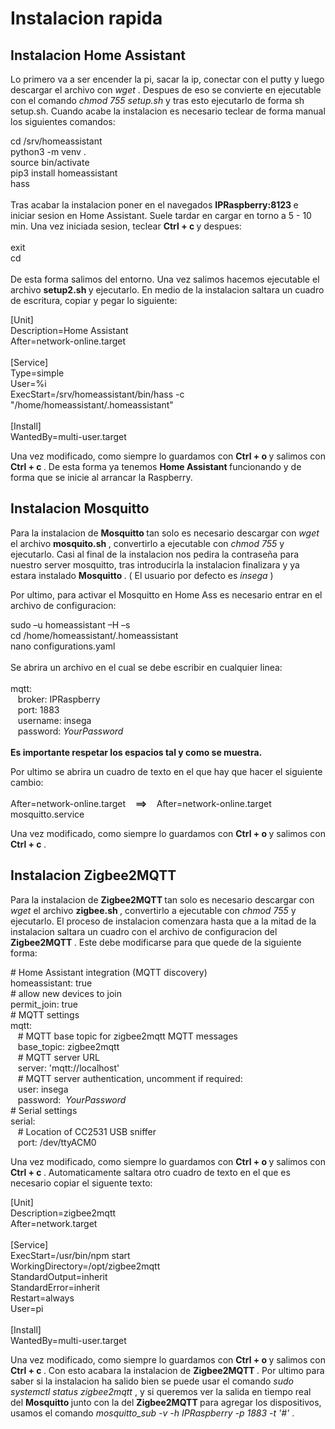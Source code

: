 # Instalacion rapida 

## Instalacion Home Assistant

Lo primero va a ser encender la pi, sacar la ip, conectar con el putty y luego descargar el archivo con <i> wget </i> . Despues de eso se convierte en ejecutable con el
comando <i> chmod 755 setup.sh </i> y tras esto ejecutarlo de forma sh setup.sh. Cuando acabe la instalacion es necesario teclear de forma manual los siguientes comandos:

cd /srv/homeassistant <br/> python3 -m venv . <br/> source bin/activate <br/> pip3 install homeassistant <br/> hass <br/> <br/> Tras acabar la instalacion poner en el navegados <b> IPRaspberry:8123 </b> e iniciar sesion en Home Assistant. Suele tardar en cargar en torno a 5 - 10 min. Una vez iniciada sesion, teclear <b> Ctrl + c </b> y despues: <br/> <br/> exit <br/> cd <br/> <br/> De esta forma salimos del entorno. Una vez salimos hacemos ejecutable el archivo <b> setup2.sh </b> y ejecutarlo. En medio de la instalacion saltara un cuadro de escritura, copiar y pegar lo siguiente:

[Unit] <br/> Description=Home Assistant <br/> After=network-online.target <br/> <br/> [Service] <br/> Type=simple <br/> User=%i <br/> ExecStart=/srv/homeassistant/bin/hass -c "/home/homeassistant/.homeassistant" <br/> <br/> [Install] <br/> WantedBy=multi-user.target
 
Una vez modificado, como siempre lo guardamos con <b> Ctrl + o </b> y salimos con <b> Ctrl + c </b> . De esta forma ya tenemos <b> Home Assistant </b> funcionando y de forma que se inicie al arrancar la Raspberry.

## Instalacion Mosquitto

Para la instalacion de <b> Mosquitto </b> tan solo es necesario descargar con <i> wget </i> el archivo <b> mosquito.sh </b> , convertirlo a ejecutable con <i> chmod 755 </i> y ejecutarlo. Casi al final de la instalacion nos pedira la contraseña para nuestro server mosquitto, tras introducirla la instalacion finalizara y ya estara instalado <b> Mosquitto </b> . ( El usuario por defecto es <i> insega </i> )

Por ultimo, para activar el Mosquitto en Home Ass es necesario entrar en el archivo de configuracion:

sudo –u homeassistant –H –s <br/> cd /home/homeassistant/.homeassistant <br/> nano configurations.yaml <br/> <br/>
Se abrira un archivo en el cual se debe escribir en cualquier linea: <br/> <br/> mqtt: <br/> &nbsp;&nbsp; broker: IPRaspberry <br/> &nbsp;&nbsp; port: 1883 <br/> &nbsp;&nbsp; username: insega <br/> &nbsp;&nbsp; password: <i> YourPassword </i> <br/> <br/> <b> Es importante respetar los espacios tal y como se muestra. </b> 

Por ultimo se abrira un cuadro de texto en el que hay que hacer el siguiente cambio: <br/> <br/> After=network-online.target &nbsp;&nbsp; <b> ==> </b> &nbsp;&nbsp; After=network-online.target mosquitto.service

Una vez modificado, como siempre lo guardamos con <b> Ctrl + o </b> y salimos con <b> Ctrl + c </b> .


## Instalacion Zigbee2MQTT

Para la instalacion de <b> Zigbee2MQTT </b> tan solo es necesario descargar con <i> wget </i> el archivo <b> zigbee.sh </b> , convertirlo a ejecutable con <i> chmod 755 </i> y ejecutarlo. El proceso de instalacion comenzara hasta que a la mitad de la instalacion saltara un cuadro con el archivo de configuracion del <b> Zigbee2MQTT </b> . Este debe modificarse para que quede de la siguiente forma:

#&nbsp;Home Assistant integration (MQTT discovery) <br/> homeassistant: true <br/> #&nbsp;allow new devices to join <br/> permit_join: true <br/> #&nbsp;MQTT settings <br/> mqtt: <br/> &nbsp;&nbsp; #&nbsp;MQTT base topic for zigbee2mqtt MQTT messages <br/> &nbsp;&nbsp; base_topic: zigbee2mqtt <br/> &nbsp;&nbsp; #&nbsp;MQTT server URL <br/> &nbsp;&nbsp; server: 'mqtt://localhost' <br/> &nbsp;&nbsp; #&nbsp;MQTT server authentication, uncomment if required: <br/> &nbsp;&nbsp; user: insega <br/> &nbsp;&nbsp; password:&nbsp;<i> YourPassword </i> <br/> #&nbsp;Serial settings <br/> serial: <br/> &nbsp;&nbsp; #&nbsp;Location of CC2531 USB sniffer <br/> &nbsp;&nbsp; port: /dev/ttyACM0

Una vez modificado, como siempre lo guardamos con <b> Ctrl + o </b> y salimos con <b> Ctrl + c </b> . Automaticamente saltara otro cuadro de texto en el que es necesario copiar el siguente texto:

[Unit] <br/> Description=zigbee2mqtt <br/> After=network.target <br/> <br/> [Service] <br/> ExecStart=/usr/bin/npm start <br/> WorkingDirectory=/opt/zigbee2mqtt <br/> StandardOutput=inherit <br/> StandardError=inherit <br/> Restart=always <br/> User=pi <br/> <br/> [Install] <br/> WantedBy=multi-user.target

Una vez modificado, como siempre lo guardamos con <b> Ctrl + o </b> y salimos con <b> Ctrl + c </b> . Con esto acabara la instalacion de <b> Zigbee2MQTT </b> . Por ultimo para saber si la instalacion ha salido bien se puede usar el comando <i> sudo systemctl status zigbee2mqtt </i> , y si queremos ver la salida en tiempo real del <b> Mosquitto </b> junto con la del <b> Zigbee2MQTT </b> para agregar los dispositivos, usamos el comando <i> mosquitto_sub -v -h IPRaspberry -p 1883 -t '#' </i> .
